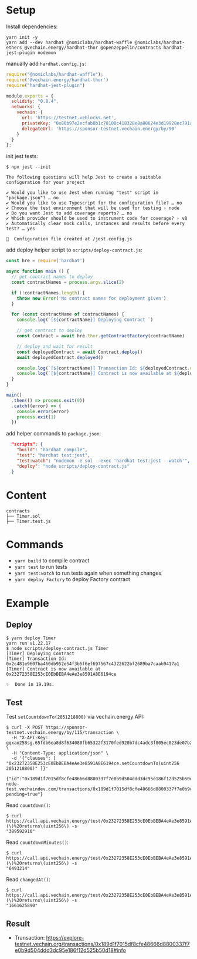 # Setup

Install dependencies:

```shell
yarn init -y
yarn add --dev hardhat @nomiclabs/hardhat-waffle @nomiclabs/hardhat-ethers @vechain.energy/hardhat-thor @openzeppelin/contracts hardhat-jest-plugin nodemon
```

manually add `hardhat.config.js`:
```js
require("@nomiclabs/hardhat-waffle");
require('@vechain.energy/hardhat-thor')
require("hardhat-jest-plugin")

module.exports = {
  solidity: "0.8.4",
  networks: {
    vechain: {
      url: 'https://testnet.veblocks.net',
      privateKey: "0x80b97e2ecfab8b1c78100c418328e8a88624e3d19928ec791a8a51cdcf01f16f",
      delegateUrl: 'https://sponsor-testnet.vechain.energy/by/90'
    }
  }
};
```

init jest tests:
```shell
$ npx jest --init

The following questions will help Jest to create a suitable configuration for your project

✔ Would you like to use Jest when running "test" script in "package.json"? … no
✔ Would you like to use Typescript for the configuration file? … no
✔ Choose the test environment that will be used for testing › node
✔ Do you want Jest to add coverage reports? … no
✔ Which provider should be used to instrument code for coverage? › v8
✔ Automatically clear mock calls, instances and results before every test? … yes

📝  Configuration file created at /jest.config.js
```

add deploy helper script to `scripts/deploy-contract.js`:
```js
const hre = require('hardhat')

async function main () {
  // get contract names to deploy
  const contractNames = process.argv.slice(2)

  if (!contractNames.length) {
    throw new Error('No contract names for deployment given')
  }

  for (const contractName of contractNames) {
    console.log(`[${contractName}] Deploying Contract `)

    // get contract to deploy
    const Contract = await hre.thor.getContractFactory(contractName)

    // deploy and wait for result
    const deployedContract = await Contract.deploy()
    await deployedContract.deployed()

    console.log(`[${contractName}] Transaction Id: ${deployedContract.deployTransaction.hash}`)
    console.log(`[${contractName}] Contract is now available at ${deployedContract.address}\n`)
  }
}

main()
  .then(() => process.exit(0))
  .catch((error) => {
    console.error(error)
    process.exit(1)
  })

```

add helper commands to `package.json`:
```json
  "scripts": { 
    "build": "hardhat compile",
    "test": "hardhat test:jest",
    "test:watch": "nodemon -e sol --exec 'hardhat test:jest --watch'",
    "deploy": "node scripts/deploy-contract.js"
  }
```

# Content

```shell
contracts
├── Timer.sol
├── Timer.test.js
```

# Commands

* `yarn build` to compile contract
* `yarn test` to run tests
* `yarn test:watch` to run tests again when something changes
* `yarn deploy Factory` to deploy Factory contract


# Example

## Deploy

```shell
$ yarn deploy Timer
yarn run v1.22.17
$ node scripts/deploy-contract.js Timer
[Timer] Deploying Contract 
[Timer] Transaction Id: 0x2c481e9607ba460db952e54f3b5f6ef697567c4322622bf2689ba7caab9417a1
[Timer] Contract is now available at 0x23272358E253cE0EbBEBA4eAe3e8591A8E6194ce

✨  Done in 19.19s.
```

## Test

Test `setCountdownTo(2051218800)` via vechain.energy API:

```shell
$ curl -X POST https://sponsor-testnet.vechain.energy/by/115/transaction \
  -H "X-API-Key: gqxao258sg.65fdb6ea8d8f634080fb65322f3170fed920b7dc4adc3f805ec023de07b27282" \
  -H "Content-Type: application/json" \
  -d '{"clauses": [ "0x23272358E253cE0EbBEBA4eAe3e8591A8E6194ce.setCountdownTo(uint256 2051218800)" ]}'

{"id":"0x189d1f7015df8cfe48666d8800337f7e0b9d504ddd3dc95e186f12d525b50d18","url":"https://vethor-node-test.vechaindev.com/transactions/0x189d1f7015df8cfe48666d8800337f7e0b9d504ddd3dc95e186f12d525b50d18?pending=true"}
```

Read  `countdown()`:

```shell
$ curl https://call.api.vechain.energy/test/0x23272358E253cE0EbBEBA4eAe3e8591A8E6194ce/countdown\(\)%20returns\(uint256\) -s
"389592910"
```

Read  `countdownMinutes()`:

```shell
$ curl https://call.api.vechain.energy/test/0x23272358E253cE0EbBEBA4eAe3e8591A8E6194ce/countdownMinutes\(\)%20returns\(uint256\) -s
"6493214"
```

Read  `changedAt()`:

```shell
$ curl https://call.api.vechain.energy/test/0x23272358E253cE0EbBEBA4eAe3e8591A8E6194ce/changedAt\(\)%20returns\(uint256\) -s
"1661625890"
```

## Result

* Transaction: https://explore-testnet.vechain.org/transactions/0x189d1f7015df8cfe48666d8800337f7e0b9d504ddd3dc95e186f12d525b50d18#info
